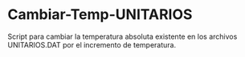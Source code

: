 # Cambiar-Temp-UNITARIOS
Script para cambiar la temperatura absoluta existente en los archivos UNITARIOS.DAT por el incremento de temperatura.
